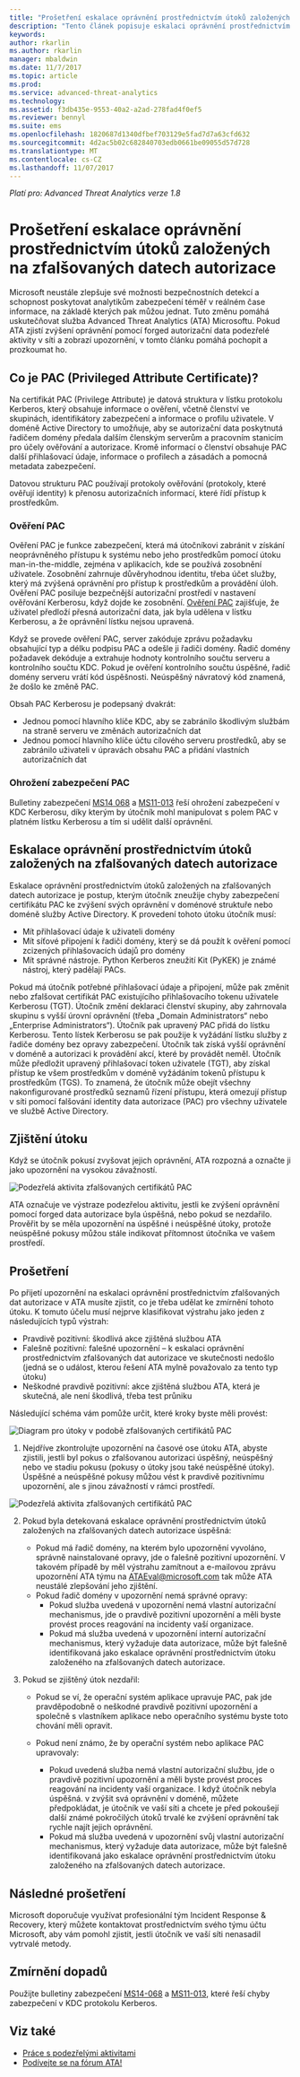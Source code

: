 ```yaml
---
title: "Prošetření eskalace oprávnění prostřednictvím útoků založených na zfalšovaných datech autorizace| Dokumentace Microsoftu"
description: "Tento článek popisuje eskalaci oprávnění prostřednictvím útoků založených na zfalšovaných datech autorizace a poskytuje pokyny k prošetření, pokud byla tato hrozba detekována ve vaší síti."
keywords: 
author: rkarlin
ms.author: rkarlin
manager: mbaldwin
ms.date: 11/7/2017
ms.topic: article
ms.prod: 
ms.service: advanced-threat-analytics
ms.technology: 
ms.assetid: f3db435e-9553-40a2-a2ad-278fad4f0ef5
ms.reviewer: bennyl
ms.suite: ems
ms.openlocfilehash: 1820687d1340dfbef703129e5fad7d7a63cfd632
ms.sourcegitcommit: 4d2ac5b02c682840703edb0661be09055d57d728
ms.translationtype: MT
ms.contentlocale: cs-CZ
ms.lasthandoff: 11/07/2017
---
```

*Platí pro: Advanced Threat Analytics verze 1.8*

# <a name="investigating-privilege-escalation-using-forged-authorization-data-attacks"></a>Prošetření eskalace oprávnění prostřednictvím útoků založených na zfalšovaných datech autorizace

Microsoft neustále zlepšuje své možnosti bezpečnostních detekcí a schopnost poskytovat analytikům zabezpečení téměř v reálném čase informace, na základě kterých pak můžou jednat. Tuto změnu pomáhá uskutečňovat služba Advanced Threat Analytics (ATA) Microsoftu. Pokud ATA zjistí zvýšení oprávnění pomocí forged autorizační data podezřelé aktivity v síti a zobrazí upozornění, v tomto článku pomáhá pochopit a prozkoumat ho.

## <a name="what-is-a-privileged-attribute-certificate-pac"></a>Co je PAC (Privileged Attribute Certificate)?

Na certifikát PAC (Privilege Attribute) je datová struktura v lístku protokolu Kerberos, který obsahuje informace o ověření, včetně členství ve skupinách, identifikátory zabezpečení a informace o profilu uživatele. V doméně Active Directory to umožňuje, aby se autorizační data poskytnutá řadičem domény předala dalším členským serverům a pracovním stanicím pro účely ověřování a autorizace. Kromě informací o členství obsahuje PAC další přihlašovací údaje, informace o profilech a zásadách a pomocná metadata zabezpečení. 

Datovou strukturu PAC používají protokoly ověřování (protokoly, které ověřují identity) k přenosu autorizačních informací, které řídí přístup k prostředkům.

### <a name="pac-validation"></a>Ověření PAC

Ověření PAC je funkce zabezpečení, která má útočníkovi zabránit v získání neoprávněného přístupu k systému nebo jeho prostředkům pomocí útoku man-in-the-middle, zejména v aplikacích, kde se používá zosobnění uživatele. Zosobnění zahrnuje důvěryhodnou identitu, třeba účet služby, který má zvýšená oprávnění pro přístup k prostředkům a provádění úloh. Ověření PAC posiluje bezpečnější autorizační prostředí v nastavení ověřování Kerberosu, když dojde ke zosobnění. [Ověření PAC](https://blogs.msdn.microsoft.com/openspecification/2009/04/24/understanding-microsoft-kerberos-pac-validation/) zajišťuje, že uživatel předloží přesná autorizační data, jak byla udělena v lístku Kerberosu, a že oprávnění lístku nejsou upravená.

Když se provede ověření PAC, server zakóduje zprávu požadavku obsahující typ a délku podpisu PAC a odešle ji řadiči domény. Řadič domény požadavek dekóduje a extrahuje hodnoty kontrolního součtu serveru a kontrolního součtu KDC. Pokud je ověření kontrolního součtu úspěšné, řadič domény serveru vrátí kód úspěšnosti. Neúspěšný návratový kód znamená, že došlo ke změně PAC. 

Obsah PAC Kerberosu je podepsaný dvakrát: 
- Jednou pomocí hlavního klíče KDC, aby se zabránilo škodlivým službám na straně serveru ve změnách autorizačních dat
- Jednou pomocí hlavního klíče účtu cílového serveru prostředků, aby se zabránilo uživateli v úpravách obsahu PAC a přidání vlastních autorizačních dat

### <a name="pac-vulnerability"></a>Ohrožení zabezpečení PAC
Bulletiny zabezpečení [MS14 068](https://technet.microsoft.com/library/security/MS14-068.aspx) a [MS11-013](https://technet.microsoft.com/library/security/ms11-013.aspx) řeší ohrožení zabezpečení v KDC Kerberosu, díky kterým by útočník mohl manipulovat s polem PAC v platném lístku Kerberosu a tím si udělit další oprávnění.

## <a name="privilege-escalation-using-forged-authorization-data-attack"></a>Eskalace oprávnění prostřednictvím útoků založených na zfalšovaných datech autorizace

Eskalace oprávnění prostřednictvím útoků založených na zfalšovaných datech autorizace je postup, kterým útočník zneužije chyby zabezpečení certifikátu PAC ke zvýšení svých oprávnění v doménové struktuře nebo doméně služby Active Directory. K provedení tohoto útoku útočník musí:
-   Mít přihlašovací údaje k uživateli domény
-   Mít síťové připojení k řadiči domény, který se dá použít k ověření pomocí zcizených přihlašovacích údajů pro domény
-   Mít správné nástroje. Python Kerberos zneužití Kit (PyKEK) je známé nástroj, který padělají PACs.

Pokud má útočník potřebné přihlašovací údaje a připojení, může pak změnit nebo zfalšovat certifikát PAC existujícího přihlašovacího tokenu uživatele Kerberosu (TGT). Útočník změní deklaraci členství skupiny, aby zahrnovala skupinu s vyšší úrovní oprávnění (třeba „Domain Administrators“ nebo „Enterprise Administrators“). Útočník pak upravený PAC přidá do lístku Kerberosu. Tento lístek Kerberosu se pak použije k vyžádání lístku služby z řadiče domény bez opravy zabezpečení. Útočník tak získá vyšší oprávnění v doméně a autorizaci k provádění akcí, které by provádět neměl. Útočník může předložit upravený přihlašovací token uživatele (TGT), aby získal přístup ke všem prostředkům v doméně vyžádáním tokenů přístupu k prostředkům (TGS). To znamená, že útočník může obejít všechny nakonfigurované prostředků seznamů řízení přístupu, která omezují přístup v síti pomocí falšování identity data autorizace (PAC) pro všechny uživatele ve službě Active Directory.

## <a name="discovering-the-attack"></a>Zjištění útoku
Když se útočník pokusí zvyšovat jejich oprávnění, ATA rozpozná a označte ji jako upozornění na vysokou závažností.

![Podezřelá aktivita zfalšovaných certifikátů PAC](./media/forged-pac.png)

ATA označuje ve výstraze podezřelou aktivitu, jestli ke zvýšení oprávnění pomocí forged data autorizace byla úspěšná, nebo pokud se nezdařilo. Prověřit by se měla upozornění na úspěšné i neúspěšné útoky, protože neúspěšné pokusy můžou stále indikovat přítomnost útočníka ve vašem prostředí.

## <a name="investigating"></a>Prošetření
Po přijetí upozornění na eskalaci oprávnění prostřednictvím zfalšovaných dat autorizace v ATA musíte zjistit, co je třeba udělat ke zmírnění tohoto útoku. K tomuto účelu musí nejprve klasifikovat výstrahu jako jeden z následujících typů výstrah: 
-   Pravdivě pozitivní: škodlivá akce zjištěná službou ATA
-   Falešně pozitivní: falešné upozornění – k eskalaci oprávnění prostřednictvím zfalšovaných dat autorizace ve skutečnosti nedošlo (jedná se o událost, kterou řešení ATA mylně považovalo za tento typ útoku)
-   Neškodné pravdivě pozitivní: akce zjištěná službou ATA, která je skutečná, ale není škodlivá, třeba test průniku

Následující schéma vám pomůže určit, které kroky byste měli provést:

![Diagram pro útoky v podobě zfalšovaných certifikátů PAC](./media/forged-pac-diagram.png)

1. Nejdříve zkontrolujte upozornění na časové ose útoku ATA, abyste zjistili, jestli byl pokus o zfalšovanou autorizaci úspěšný, neúspěšný nebo ve stadiu pokusu (pokusy o útoky jsou také neúspěšné útoky). Úspěšné a neúspěšné pokusy můžou vést k pravdivě pozitivnímu upozornění, ale s jinou závažností v rámci prostředí.
 
 ![Podezřelá aktivita zfalšovaných certifikátů PAC](./media/forged-pac-sa.png)


2.  Pokud byla detekovaná eskalace oprávnění prostřednictvím útoků založených na zfalšovaných datech autorizace úspěšná:
    -   Pokud má řadič domény, na kterém bylo upozornění vyvoláno, správně nainstalované opravy, jde o falešně pozitivní upozornění. V takovém případě by měl výstrahu zamítnout a e-mailovou zprávu upozornění ATA týmu na ATAEval@microsoft.com tak může ATA neustálé zlepšování jeho zjištění. 
    -   Pokud řadič domény v upozornění nemá správné opravy:
        -   Pokud služba uvedená v upozornění nemá vlastní autorizační mechanismus, jde o pravdivě pozitivní upozornění a měli byste provést proces reagování na incidenty vaší organizace. 
        -   Pokud má služba uvedená v upozornění interní autorizační mechanismus, který vyžaduje data autorizace, může být falešně identifikovaná jako eskalace oprávnění prostřednictvím útoku založeného na zfalšovaných datech autorizace. 

3.  Pokud se zjištěný útok nezdařil:
    -   Pokud se ví, že operační systém aplikace upravuje PAC, pak jde pravděpodobně o neškodné pravdivě pozitivní upozornění a společně s vlastníkem aplikace nebo operačního systému byste toto chování měli opravit.

    -   Pokud není známo, že by operační systém nebo aplikace PAC upravovaly: 

        -   Pokud uvedená služba nemá vlastní autorizační službu, jde o pravdivě pozitivní upozornění a měli byste provést proces reagování na incidenty vaší organizace. I když útočník nebyla úspěšná. v zvýšit svá oprávnění v doméně, můžete předpokládat, je útočník ve vaší síti a chcete je před pokoušejí další známé pokročilých útoků trvalé ke zvýšení oprávnění tak rychle najít jejich oprávnění. 
        -   Pokud má služba uvedená v upozornění svůj vlastní autorizační mechanismus, který vyžaduje data autorizace, může být falešně identifikovaná jako eskalace oprávnění prostřednictvím útoku založeného na zfalšovaných datech autorizace.

## <a name="post-investigation"></a>Následné prošetření
Microsoft doporučuje využívat profesionální tým Incident Response & Recovery, který můžete kontaktovat prostřednictvím svého týmu účtu Microsoft, aby vám pomohl zjistit, jestli útočník ve vaší síti nenasadil vytrvalé metody.


## <a name="mitigation"></a>Zmírnění dopadů

Použijte bulletiny zabezpečení [MS14-068](https://technet.microsoft.com/library/security/MS14-068.aspx) a [MS11-013](https://technet.microsoft.com/library/security/ms11-013.aspx), které řeší chyby zabezpečení v KDC protokolu Kerberos. 


## <a name="see-also"></a>Viz také
- [Práce s podezřelými aktivitami](working-with-suspicious-activities.md)
- [Podívejte se na fórum ATA!](https://social.technet.microsoft.com/Forums/security/home?forum=mata)

